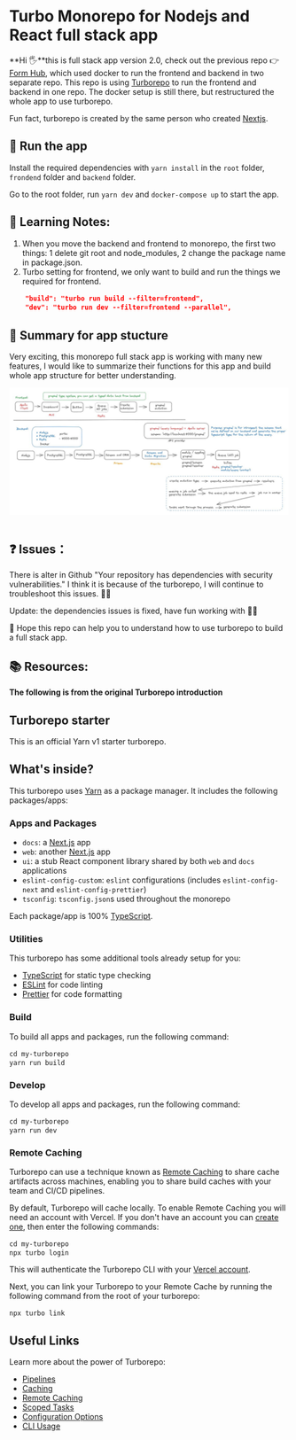 # Turbo Monorepo for Nodejs and React full stack app

**Hi 🖐**this is full stack app version 2.0, check out the previous repo 👉 [Form Hub](https://github.com/yanliu1111/docker-fullstackapp-react-nodejs-postgres), which used docker to run the frontend and backend in two separate repo. This repo is using [Turborepo](https://turbo-monorepo.vercel.app/) to run the frontend and backend in one repo. The docker setup is still there, but restructured the whole app to use turborepo.

Fun fact, turborepo is created by the same person who created [Nextjs](https://nextjs.org/).

## 📎 Run the app

Install the required dependencies with `yarn install` in the `root` folder, `frondend` folder and `backend` folder.

Go to the root folder, run `yarn dev` and `docker-compose up` to start the app.

## 📕 Learning Notes:

1. When you move the backend and frontend to monorepo, the first two things: 1 delete git root and node_modules, 2 change the package name in package.json.
2. Turbo setting for frontend, we only want to build and run the things we required for frontend.

```json
    "build": "turbo run build --filter=frontend",
    "dev": "turbo run dev --filter=frontend --parallel",
```

## 📝 Summary for app stucture

Very exciting, this monorepo full stack app is working with many new features, I would like to summarize their functions for this app and build whole app structure for better understanding.

<img 
    style="display: block; 
           margin-left: auto;
           margin-right: auto;"
    src="roadmap.jpg" 
    alt="roadmap">
</img> <br>

## ❓ Issues：

There is alter in Github "Your repository has dependencies with security vulnerabilities." I think it is because of the turborepo, I will continue to troubleshoot this issues. 👩‍🔧

Update: the dependencies issues is fixed, have fun working with 👩‍🔧

💖 Hope this repo can help you to understand how to use turborepo to build a full stack app.

## 📚 Resources:

**The following is from the original Turborepo introduction**

## Turborepo starter

This is an official Yarn v1 starter turborepo.

## What's inside?

This turborepo uses [Yarn](https://classic.yarnpkg.com/) as a package manager. It includes the following packages/apps:

### Apps and Packages

- `docs`: a [Next.js](https://nextjs.org) app
- `web`: another [Next.js](https://nextjs.org) app
- `ui`: a stub React component library shared by both `web` and `docs` applications
- `eslint-config-custom`: `eslint` configurations (includes `eslint-config-next` and `eslint-config-prettier`)
- `tsconfig`: `tsconfig.json`s used throughout the monorepo

Each package/app is 100% [TypeScript](https://www.typescriptlang.org/).

### Utilities

This turborepo has some additional tools already setup for you:

- [TypeScript](https://www.typescriptlang.org/) for static type checking
- [ESLint](https://eslint.org/) for code linting
- [Prettier](https://prettier.io) for code formatting

### Build

To build all apps and packages, run the following command:

```
cd my-turborepo
yarn run build
```

### Develop

To develop all apps and packages, run the following command:

```
cd my-turborepo
yarn run dev
```

### Remote Caching

Turborepo can use a technique known as [Remote Caching](https://turborepo.org/docs/core-concepts/remote-caching) to share cache artifacts across machines, enabling you to share build caches with your team and CI/CD pipelines.

By default, Turborepo will cache locally. To enable Remote Caching you will need an account with Vercel. If you don't have an account you can [create one](https://vercel.com/signup), then enter the following commands:

```
cd my-turborepo
npx turbo login
```

This will authenticate the Turborepo CLI with your [Vercel account](https://vercel.com/docs/concepts/personal-accounts/overview).

Next, you can link your Turborepo to your Remote Cache by running the following command from the root of your turborepo:

```
npx turbo link
```

## Useful Links

Learn more about the power of Turborepo:

- [Pipelines](https://turborepo.org/docs/core-concepts/pipelines)
- [Caching](https://turborepo.org/docs/core-concepts/caching)
- [Remote Caching](https://turborepo.org/docs/core-concepts/remote-caching)
- [Scoped Tasks](https://turborepo.org/docs/core-concepts/scopes)
- [Configuration Options](https://turborepo.org/docs/reference/configuration)
- [CLI Usage](https://turborepo.org/docs/reference/command-line-reference)
